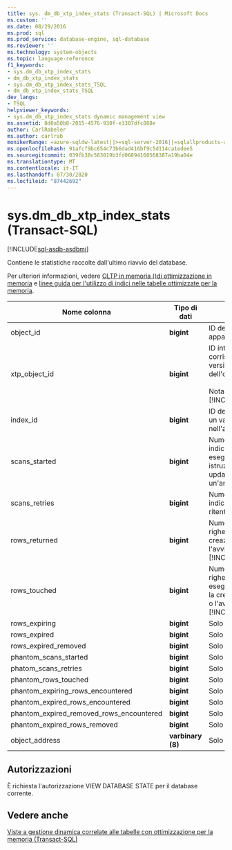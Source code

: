 ```yaml
---
title: sys. dm_db_xtp_index_stats (Transact-SQL) | Microsoft Docs
ms.custom: ''
ms.date: 08/29/2016
ms.prod: sql
ms.prod_service: database-engine, sql-database
ms.reviewer: ''
ms.technology: system-objects
ms.topic: language-reference
f1_keywords:
- sys.dm_db_xtp_index_stats
- dm_db_xtp_index_stats
- sys.dm_db_xtp_index_stats_TSQL
- dm_db_xtp_index_stats_TSQL
dev_langs:
- TSQL
helpviewer_keywords:
- sys.dm_db_xtp_index_stats dynamic management view
ms.assetid: 8d0a50b8-2015-4576-930f-e3307dfc888e
author: CarlRabeler
ms.author: carlrab
monikerRange: =azure-sqldw-latest||>=sql-server-2016||=sqlallproducts-allversions||>=sql-server-linux-2017||=azuresqldb-mi-current
ms.openlocfilehash: 91afcf9bc654c73b6dad416bf9c5d114ca1edee5
ms.sourcegitcommit: 039fb38c583019b3fd06894160568387a19ba04e
ms.translationtype: MT
ms.contentlocale: it-IT
ms.lasthandoff: 07/30/2020
ms.locfileid: "87442692"
---
```

# <a name="sysdm_db_xtp_index_stats-transact-sql"></a>sys.dm_db_xtp_index_stats (Transact-SQL)
[!INCLUDE[sql-asdb-asdbmi](../../includes/applies-to-version/sql-asdb-asdbmi.md)]

  Contiene le statistiche raccolte dall'ultimo riavvio del database.  
  
 Per ulteriori informazioni, vedere [OLTP in memoria &#40;&#41;di ottimizzazione in memoria](../../relational-databases/in-memory-oltp/in-memory-oltp-in-memory-optimization.md) e [linee guida per l'utilizzo di indici nelle tabelle ottimizzate per la memoria](https://msdn.microsoft.com/library/16ef63a4-367a-46ac-917d-9eebc81ab29b).  

  
|Nome colonna|Tipo di dati|Descrizione|  
|-----------------|---------------|-----------------|  
|object_id|**bigint**|ID dell'oggetto a cui appartiene l'indice.|  
|xtp_object_id|**bigint**|ID interno corrispondente alla versione corrente dell'oggetto.<br /><br /> Nota: si applica a [!INCLUDE[ssSQL15](../../includes/sssql15-md.md)] .|  
|index_id|**bigint**|ID dell'indice. index_id è un valore univoco solo nell'ambito dell'oggetto.|  
|scans_started|**bigint**|Numero di analisi degli indici OLTP in memoria eseguite. Ogni istruzione select, insert, update o delete richiede un'analisi dell'indice.|  
|scans_retries|**bigint**|Numero di analisi degli indici che è necessario ritentare.|  
|rows_returned|**bigint**|Numero cumulativo di righe restituite dopo la creazione della tabella o l'avvio di [!INCLUDE[ssNoVersion](../../includes/ssnoversion-md.md)].|  
|rows_touched|**bigint**|Numero cumulativo di righe cui è stato eseguito l'accesso dopo la creazione della tabella o l'avvio di [!INCLUDE[ssNoVersion](../../includes/ssnoversion-md.md)].|  
|rows_expiring|**bigint**|Solo per uso interno.|  
|rows_expired|**bigint**|Solo per uso interno.|  
|rows_expired_removed|**bigint**|Solo per uso interno.|  
|phantom_scans_started|**bigint**|Solo per uso interno.|  
|phatom_scans_retries|**bigint**|Solo per uso interno.|  
|phantom_rows_touched|**bigint**|Solo per uso interno.|  
|phantom_expiring_rows_encountered|**bigint**|Solo per uso interno.|  
|phantom_expired_rows_encountered|**bigint**|Solo per uso interno.|  
|phantom_expired_removed_rows_encountered|**bigint**|Solo per uso interno.|  
|phantom_expired_rows_removed|**bigint**|Solo per uso interno.|  
|object_address|**varbinary (8)**|Solo per uso interno.|  
  
## <a name="permissions"></a>Autorizzazioni  
 È richiesta l'autorizzazione VIEW DATABASE STATE per il database corrente.  
  
## <a name="see-also"></a>Vedere anche  
 [Viste a gestione dinamica correlate alle tabelle con ottimizzazione per la memoria &#40;Transact-SQL&#41;](../../relational-databases/system-dynamic-management-views/memory-optimized-table-dynamic-management-views-transact-sql.md)  
  
  
